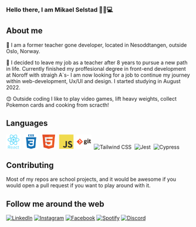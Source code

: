 ### Hello there, I am Mikael Selstad 👋😊💻

## About me

🔭 I am a former teacher gone developer,  located in Nesoddtangen, outside Oslo, Norway.

🌱 I decided to leave my job as a teacher after 8 years to pursue a new path in life. Currently finished my proffesional degree in front-end development at Noroff with straigh A`s- I am now looking for a job to continue my journey within web-development, Ux/UI and design. 
I started studying in August 2022.

😊 Outside coding I like to play video games, lift heavy weights, collect Pokemon cards and cooking from scracth!

## Languages
<div>
  <img src="https://github.com/devicons/devicon/blob/master/icons/react/react-original-wordmark.svg" title="React" alt="React" width="40" height="40"/>&nbsp;
  <img src="https://github.com/devicons/devicon/blob/master/icons/css3/css3-plain-wordmark.svg" title="CSS3" alt="CSS" width="40" height="40"/>&nbsp;
  <img src="https://github.com/devicons/devicon/blob/master/icons/html5/html5-original.svg" title="HTML5" alt="HTML" width="40" height="40"/>&nbsp;
  <img src="https://github.com/devicons/devicon/blob/master/icons/javascript/javascript-original.svg" title="JavaScript" alt="JavaScript" width="40" height="40"/>&nbsp;
  <img src="https://github.com/devicons/devicon/blob/master/icons/git/git-original-wordmark.svg" title="Git" alt="Git" width="40" height="40"/>&nbsp;
  <img src="https://cdn.jsdelivr.net/gh/devicons/devicon@latest/icons/tailwindcss/tailwindcss-original-wordmark.svg" title="Tailwind CSS" alt="Tailwind CSS" width="40" height="40"/>&nbsp;
  <img src="https://cdn.jsdelivr.net/gh/devicons/devicon@latest/icons/jest/jest-plain.svg" title="Jest" alt="Jest" width="40" height="40"/>&nbsp;
  <img src="https://cdn.jsdelivr.net/gh/devicons/devicon@latest/icons/cypressio/cypressio-original.svg" title="Cypress" alt="Cypress" width="40" height="40"/>&nbsp;
</div>

## Contributing

Most of my repos are school projects, and it would be awesome if you would open a pull request if you want to play around with it.

## Follow me around the web

<a href="https://www.linkedin.com/in/mikael-selstad-921251279/" target="_blank"><img src="https://img.shields.io/badge/LinkedIn-%230077B5.svg?&style=flat-square&logo=linkedin&logoColor=white" alt="LinkedIn"></a>
<a href="https://www.instagram.com/mikabjrk/" target="_blank"><img src="https://img.shields.io/badge/Instagram-%23E4405F.svg?&style=flat-square&logo=instagram&logoColor=white" alt="Instagram"></a>
<a href="https://www.facebook.com/mikael.selstad" target="_blank"><img src="https://img.shields.io/badge/Facebook-%231877F2.svg?&style=flat-square&logo=facebook&logoColor=white" alt="Facebook"></a>
<a href="https://open.spotify.com/user/selstad90" target="_blank"><img src="https://img.shields.io/badge/Spotify-%231ED760.svg?&style=flat-square&logo=spotify&logoColor=white" alt="Spotify"></a>
<a href="Mikael Selstad-Aug22 FT#7098" target="_blank"><img src="https://img.shields.io/badge/Discord-5865F2?style=for-the-badge&logo=discord&logoColor=white" alt="Discord"></a>

</div>

<!-- ### :fire: My Stats -->
